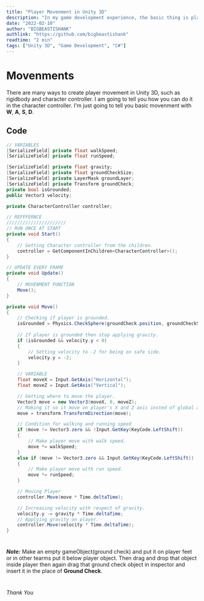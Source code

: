 ```yaml
---
title: "Player Movenment in Unity 3D"
description: "In my game development experience, the basic thing is player movement in Unity 3D. So I thought I should to teach you also. Feat: Character Controller."
date: "2022-02-10"
author: "BIGBEASTISHANK"
authlink: "https://github.com/bigbeastishank"
readtime: "2 min"
tags: ["Unity 3D", "Game Development", "C#"]
---
```


# Movenments

There are many ways to create player movement in Unity 3D, such as rigidbody and character controller. I am going to tell you how you can do it in the character controller. I'm just going to tell you basic movenment with **W**, **A**, **S**, **D**.

## Code

```cs
// VARIABLES
[SerializeField] private float walkSpeed;
[SerializeField] private float runSpeed;

[SerializeField] private float gravity;
[SerializeField] private float groundCheckSize;
[SerializeField] private LayerMask groundLayer;
[SerializeField] private Transform groundCheck;
private bool isGrounded;
public Vector3 velocity;

private CharacterController controller;

// REFFFERNCE
//////////////////////
// RUN ONCE AT START
private void Start()
{
    // Getting Character controller from the children.
    controller = GetComponentInChildren<CharacterController>();
}

// UPDATE EVERY FRAME
private void Update()
{
    // MOVENMENT FUNCTION
    Move();
}

private void Move()
{
    // Checking if player is grounded.
    isGrounded = Physics.CheckSphere(groundCheck.position, groundCheckSize, groundLayer);
    
    // If player is grounded then stop applying gravity.
    if (isGrounded && velocity.y < 0)
    {
        // Setting velocity to -2 for being on safe side.
        velocity.y = -2;
    }

    // VARIABLE
    float moveX = Input.GetAxis("Horizontal");
    float moveZ = Input.GetAxis("Vertical");

    // Getting where to move the player.
    Vector3 move = new Vector3(moveX, 0, moveZ);
    // Making it so it move on player's X and Z axis insted of global axis.
    move = transform.TransformDirection(move);

    // Condition for walking and running speed
    if (move != Vector3.zero && !Input.GetKey(KeyCode.LeftShift))
    {
        // Make player move with walk speed.
        move *= walkSpeed;
    }
    else if (move != Vector3.zero && Input.GetKey(KeyCode.LeftShift))
    {
        // Make player move with run speed.
        move *= runSpeed;
    }

    // Moving Player
    controller.Move(move * Time.deltaTime);

    // Increasing velocity with respect of gravity.
    velocity.y -= gravity * Time.deltaTime;
    // Applying gravity on player.
    controller.Move(velocity * Time.deltaTime);
}
```

#

##

###

####

#####

**_Note:_** Make an empty gameObject(ground check) and put it on player feet or in other tearms put it below player object. Then drag and drop that object inside player then again drag that ground check object in inspector and insert it in the place of **Ground Check**.

#

##

###

####

#####

###### Thank You
